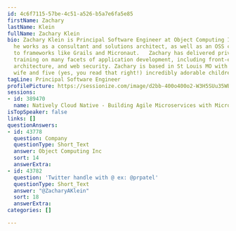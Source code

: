 ```yaml
---
id: 4c6f7115-57be-4c51-a526-b5a7e6fa5e85
firstName: Zachary
lastName: Klein
fullName: Zachary Klein
bio: Zachary Klein is Principal Software Engineer at Object Computing Inc,  where
  he works as a consultant and solutions architect, as well as an OSS contributor
  to frameworks like Grails and Micronaut.   Zachary has delivered private and public
  training on many facets of application development, including front-end frameworks,
  architecture, and web security. Zachary is based in St Louis MO with his lovely
  wife and five (yes, you read that right!) incredibly adorable children.
tagLine: Principal Software Engineer
profilePicture: https://sessionize.com/image/d2bb-400o400o2-W3H5SUu35WB2V5KBzP9upj.jpeg
sessions:
- id: 389470
  name: Natively Cloud Native - Building Agile Microservices with Micronaut
isTopSpeaker: false
links: []
questionAnswers:
- id: 43778
  question: Company
  questionType: Short_Text
  answer: Object Computing Inc
  sort: 14
  answerExtra: 
- id: 43782
  question: 'Twitter handle with @ ex: @prpatel'
  questionType: Short_Text
  answer: "@ZacharyAKlein"
  sort: 18
  answerExtra: 
categories: []

---
```

